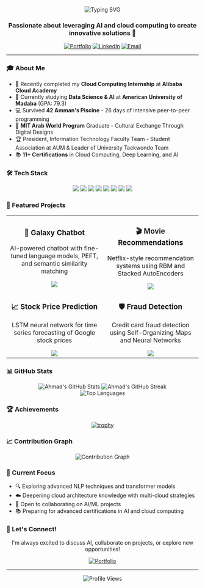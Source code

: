<div align="center">
  <img src="https://readme-typing-svg.herokuapp.com?font=Fira+Code&size=32&duration=3000&pause=1000&color=52489C&center=true&vCenter=true&width=600&lines=Hi+%F0%9F%91%8B+I'm+Ahmad+Hammam;Data+Scientist+%26+AI+Enthusiast;Cloud+Computing+Engineer" alt="Typing SVG" />
</div>

<h3 align="center">Passionate about leveraging AI and cloud computing to create innovative solutions 🚀</h3>

<p align="center">
  <a href="https://ahmad-hammam.netlify.app/"><img src="https://img.shields.io/badge/Portfolio-52489C?style=for-the-badge&logo=google-chrome&logoColor=white" alt="Portfolio" /></a>
  <a href="https://linkedin.com/in/ahmad-hammam-1561212b2"><img src="https://img.shields.io/badge/LinkedIn-0077B5?style=for-the-badge&logo=linkedin&logoColor=white" alt="LinkedIn" /></a>
  <a href="mailto:ahmadhammam501@gmail.com"><img src="https://img.shields.io/badge/Email-D14836?style=for-the-badge&logo=gmail&logoColor=white" alt="Email" /></a>
</p>

---

### 🎓 About Me

- 🔭 Recently completed my **Cloud Computing Internship** at **Alibaba Cloud Academy**
- 🎯 Currently studying **Data Science & AI** at **American University of Madaba** (GPA: 79.3)
- 💻 Survived **42 Amman's Piscine** - 26 days of intensive peer-to-peer programming
- 🌟 **MIT Arab World Program** Graduate - Cultural Exchange Through Digital Designs
- 🏆 President, Information Technology Faculty Team - Student Association at AUM & Leader of University Taekwondo Team
- 📚 **11+ Certifications** in Cloud Computing, Deep Learning, and AI

### 🛠️ Tech Stack

<p align="center">
  <img src="https://img.shields.io/badge/Python-3776AB?style=for-the-badge&logo=python&logoColor=white" />
  <img src="https://img.shields.io/badge/TensorFlow-FF6F00?style=for-the-badge&logo=tensorflow&logoColor=white" />
  <img src="https://img.shields.io/badge/PyTorch-EE4C2C?style=for-the-badge&logo=pytorch&logoColor=white" />
  <img src="https://img.shields.io/badge/scikit--learn-F7931E?style=for-the-badge&logo=scikit-learn&logoColor=white" />
  <img src="https://img.shields.io/badge/Flask-000000?style=for-the-badge&logo=flask&logoColor=white" />
  <img src="https://img.shields.io/badge/Alibaba_Cloud-FF6A00?style=for-the-badge&logo=alibaba-cloud&logoColor=white" />
  <img src="https://img.shields.io/badge/C-00599C?style=for-the-badge&logo=c&logoColor=white" />
  <img src="https://img.shields.io/badge/JavaScript-F7DF1E?style=for-the-badge&logo=javascript&logoColor=black" />
</p>

### 🚀 Featured Projects

<table>
  <tr>
    <td align="center" width="50%">
      <h3>🤖 Galaxy Chatbot</h3>
      <p>AI-powered chatbot with fine-tuned language models, PEFT, and semantic similarity matching</p>
      <a href="https://github.com/Ahmadhammam03/Galaxy-Chatbot">
        <img src="https://img.shields.io/badge/View_Project-52489C?style=for-the-badge&logo=github&logoColor=white" />
      </a>
    </td>
    <td align="center" width="50%">
      <h3>🎬 Movie Recommendations</h3>
      <p>Netflix-style recommendation systems using RBM and Stacked AutoEncoders</p>
      <a href="https://github.com/Ahmadhammam03/movie-recommendation-rbm">
        <img src="https://img.shields.io/badge/View_RBM-52489C?style=for-the-badge&logo=github&logoColor=white" />
      </a>
    </td>
  </tr>
  <tr>
    <td align="center" width="50%">
      <h3>📈 Stock Price Prediction</h3>
      <p>LSTM neural network for time series forecasting of Google stock prices</p>
      <a href="https://github.com/Ahmadhammam03/google-stock-prediction-rnn">
        <img src="https://img.shields.io/badge/View_Project-52489C?style=for-the-badge&logo=github&logoColor=white" />
      </a>
    </td>
    <td align="center" width="50%">
      <h3>🛡️ Fraud Detection</h3>
      <p>Credit card fraud detection using Self-Organizing Maps and Neural Networks</p>
      <a href="https://github.com/Ahmadhammam03/credit-card-fraud-detection-som">
        <img src="https://img.shields.io/badge/View_Project-52489C?style=for-the-badge&logo=github&logoColor=white" />
      </a>
    </td>
  </tr>
</table>

### 📊 GitHub Stats

<div align="center">
  <img src="https://github-readme-stats.vercel.app/api?username=Ahmadhammam03&show_icons=true&theme=tokyonight&hide_border=true" alt="Ahmad's GitHub Stats" />
  <img src="https://github-readme-streak-stats.herokuapp.com/?user=Ahmadhammam03&theme=tokyonight&hide_border=true" alt="Ahmad's GitHub Streak" />
</div>

<div align="center">
  <img src="https://github-readme-stats.vercel.app/api/top-langs/?username=Ahmadhammam03&layout=compact&theme=tokyonight&hide_border=true" alt="Top Languages" />
</div>

### 🏆 Achievements

<div align="center">
  
  [![trophy](https://github-profile-trophy.vercel.app/?username=Ahmadhammam03&theme=tokyonight&no-frame=true&margin-w=15&margin-h=15&column=4)](https://github.com/ryo-ma/github-profile-trophy)
  
</div>

### 📈 Contribution Graph

<div align="center">
  <img src="https://github-readme-activity-graph.vercel.app/graph?username=Ahmadhammam03&theme=tokyo-night&hide_border=true" alt="Contribution Graph" />
</div>

### 🎯 Current Focus

- 🔍 Exploring advanced NLP techniques and transformer models
- ☁️ Deepening cloud architecture knowledge with multi-cloud strategies
- 🤝 Open to collaborating on AI/ML projects
- 📚 Preparing for advanced certifications in AI and cloud computing

### 💬 Let's Connect!

<div align="center">
  <p>I'm always excited to discuss AI, collaborate on projects, or explore new opportunities!</p>
  <a href="https://ahmad-hammam.netlify.app/">
    <img src="https://img.shields.io/badge/Visit_My_Portfolio-52489C?style=for-the-badge&logo=google-chrome&logoColor=white" alt="Portfolio" />
  </a>
</div>

---

<div align="center">
  <img src="https://komarev.com/ghpvc/?username=Ahmadhammam03&color=52489C&style=for-the-badge" alt="Profile Views" />
</div>
